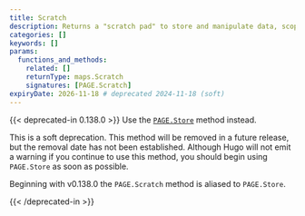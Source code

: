 ```yaml
---
title: Scratch
description: Returns a "scratch pad" to store and manipulate data, scoped to the current page.
categories: []
keywords: []
params:
  functions_and_methods:
    related: []
    returnType: maps.Scratch
    signatures: [PAGE.Scratch]
expiryDate: 2026-11-18 # deprecated 2024-11-18 (soft)
---
```


{{< deprecated-in 0.138.0 >}}
Use the [`PAGE.Store`] method instead.

This is a soft deprecation. This method will be removed in a future release, but the removal date has not been established. Although Hugo will not emit a warning if you continue to use this method, you should begin using `PAGE.Store` as soon as possible.

Beginning with v0.138.0 the `PAGE.Scratch` method is aliased to `PAGE.Store`.

[`PAGE.Store`]: /methods/page/store/
{{< /deprecated-in >}}

